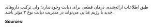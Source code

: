 طبق اطلاعات ارائه‌شده، درمان قطعی برای دیابت وجود ندارد؛ ولی ترکیب داروهای جدید با رژیم غذایی می‌تواند در مدیریت دیابت نوع ۲ مؤثر باشد.

**Sources:** 
